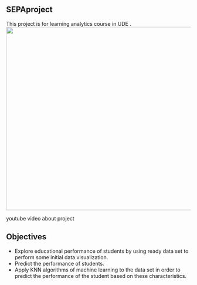 ## SEPAproject
This project is for learning analytics course in UDE .
<img src="https://github.com/Mohaimn94/LA-ProjectSEPA/blob/master/static/img/s3pa.png"  width="800" height="500">

youtube video about project

## Objectives
- Explore educational performance of students  by using ready data set to perform some initial data  visualization.
- Predict the performance of students.
-  Apply KNN algorithms of machine learning to the data set in order to predict the performance of the student based on these characteristics.
